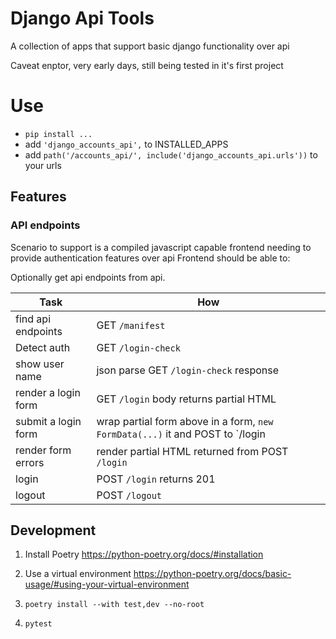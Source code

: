 # Django Api Tools

A collection of apps that support basic django functionality over api

Caveat enptor, very early days, still being tested in it's first project

# Use

- `pip install ...`
- add `'django_accounts_api',` to INSTALLED_APPS
- add `path('/accounts_api/', include('django_accounts_api.urls'))` to your urls

## Features

### API endpoints

Scenario to support is a compiled javascript capable frontend needing to provide authentication features over api
Frontend should be able to:

Optionally get api endpoints from api.

| Task | How |
|-----|-----|
| find api endpoints | GET `/manifest` |
| Detect auth | GET `/login-check` |
| show user name | json parse GET `/login-check` response |
| render a login form | GET `/login` body returns partial HTML |
| submit a login form | wrap partial form above in a form, `new FormData(...)` it and POST to `/login |
| render form errors | render partial HTML returned from POST `/login` |
| login | POST `/login` returns 201 |
| logout | POST `/logout` |


## Development
1. Install Poetry https://python-poetry.org/docs/#installation

2. Use a virtual environment https://python-poetry.org/docs/basic-usage/#using-your-virtual-environment

3. `poetry install --with test,dev --no-root`

4. `pytest`
